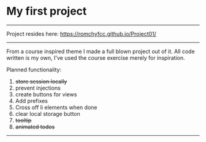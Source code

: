 # My first project

---

Project resides here: https://romchyfcc.github.io/Project01/

---

From a course inspired theme I made a full blown project out of it.
All code written is my own, I've used the course exercise merely for inspiration.

Planned functionality:

1. ~~store session locally~~
2. prevent injections
3. create buttons for views
4. Add prefixes
5. Cross off li elements when done
6. clear local storage button
7. ~~tooltip~~
8. ~~animated todos~~

---